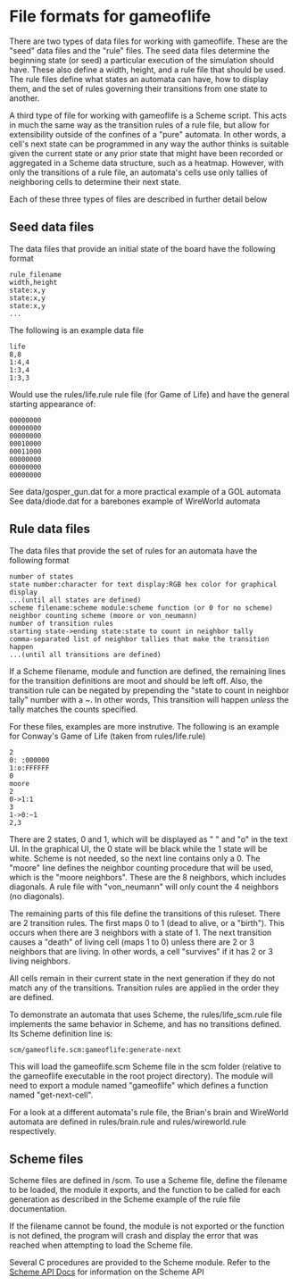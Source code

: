 File formats for gameoflife
===========================

There are two types of data files for working with gameoflife. These are the
"seed" data files and the "rule" files. The seed data files determine the
beginning state (or seed) a particular execution of the simulation should have.
These also define a width, height, and a rule file that should be used. The
rule files define what states an automata can have, how to display them, and
the set of rules governing their transitions from one state to another.

A third type of file for working with gameoflife is a Scheme script. This acts
in much the same way as the transition rules of a rule file, but allow for
extensibility outside of the confines of a "pure" automata. In other words, a
cell's next state can be programmed in any way the author thinks is suitable
given the current state or any prior state that might have been recorded or
aggregated in a Scheme data structure, such as a heatmap. However, with only
the transitions of a rule file, an automata's cells use only tallies of
neighboring cells to determine their next state.

Each of these three types of files are described in further detail below

Seed data files
---------------
The data files that provide an initial state of the board have the following
format

    rule_filename
    width,height
    state:x,y
    state:x,y
    state:x,y
    ...

The following is an example data file

    life
    8,8
    1:4,4
    1:3,4
    1:3,3

Would use the rules/life.rule rule file (for Game of Life) and have the general
starting appearance of:

    00000000
    00000000
    00000000
    00010000
    00011000
    00000000
    00000000
    00000000

See data/gosper_gun.dat for a more practical example of a GOL automata
See data/diode.dat for a barebones example of WireWorld automata

Rule data files
---------------
The data files that provide the set of rules for an automata have the following
format

    number of states
    state number:character for text display:RGB hex color for graphical display
    ...(until all states are defined)
    scheme filename:scheme module:scheme function (or 0 for no scheme)
    neighbor counting scheme (moore or von_neumann)
    number of transition rules
    starting state->ending state:state to count in neighbor tally
    comma-separated list of neighbor tallies that make the transition happen
    ...(until all transitions are defined)

If a Scheme filename, module and function are defined, the remaining lines for
the transition definitions are moot and should be left off. Also, the
transition rule can be negated by prepending the "state to count in neighbor tally"
number with a ~. In other words, This transition will happen *unless* the tally
matches the counts specified.

For these files, examples are more instrutive. The following is an example for
Conway's Game of Life (taken from rules/life.rule)

    2
    0: :000000
    1:o:FFFFFF
    0
    moore
    2
    0->1:1
    3
    1->0:~1
    2,3

There are 2 states, 0 and 1, which will be displayed as " " and "o" in the text
UI. In the graphical UI, the 0 state will be black while the 1 state will be
white. Scheme is not needed, so the next line contains only a 0. The "moore"
line defines the neighbor counting procedure that will be used, which is the
"moore neighbors". These are the 8 neighbors, which includes diagonals.
A rule file with "von_neumann" will only count the 4 neighbors (no diagonals).

The remaining parts of this file define the transitions of this ruleset. There
are 2 transition rules. The first maps 0 to 1 (dead to alive, or a "birth").
This occurs when there are 3 neighbors with a state of 1. The next transition
causes a "death" of living cell (maps 1 to 0) unless there are 2 or 3 neighbors
that are living. In other words, a cell "survives" if it has 2 or 3 living
neighbors.

All cells remain in their current state in the next generation if they do not
match any of the transitions. Transition rules are applied in the order they
are defined.

To demonstrate an automata that uses Scheme, the rules/life_scm.rule file
implements the same behavior in Scheme, and has no transitions defined. Its
Scheme definition line is:

    scm/gameoflife.scm:gameoflife:generate-next

This will load the gameoflife.scm Scheme file in the scm folder (relative to
the gameoflife executable in the root project directory). The module will need
to export a module named "gameoflife" which defines a function named
"get-next-cell".

For a look at a different automata's rule file, the Brian's brain and
WireWorld automata are defined in rules/brain.rule and rules/wireworld.rule
respectively.

Scheme files
------------

Scheme files are defined in /scm. To use a Scheme file, define the filename
to be loaded, the module it exports, and the function to be called for each
generation as described in the Scheme example of the rule file documentation.

If the filename cannot be found, the module is not exported or the function
is not defined, the program will crash and display the error that was
reached when attempting to load the Scheme file.

Several C procedures are provided to the Scheme module. Refer to the
[Scheme API Docs](scheme_api.md) for information on the Scheme API
